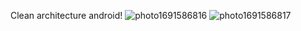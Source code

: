 Clean architecture android!
![photo1691586816](https://github.com/Vladimir-Olegovych/Music-player/assets/117392112/f1703ff7-07d9-4823-b653-a3aae99e0824)
![photo1691586817](https://github.com/Vladimir-Olegovych/Music-player/assets/117392112/7ba77d5b-8589-46a9-afa5-e24ec6884e34)
